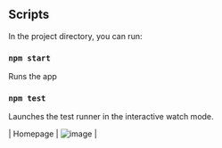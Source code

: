 ## Scripts

In the project directory, you can run:

### `npm start`

Runs the app

### `npm test`

Launches the test runner in the interactive watch mode.


| Homepage | ![image](https://github.com/siyagampawar/To-Do-App/assets/115725393/6d782ef4-8e89-48c8-bb1d-c0e51afcc8e2) |

